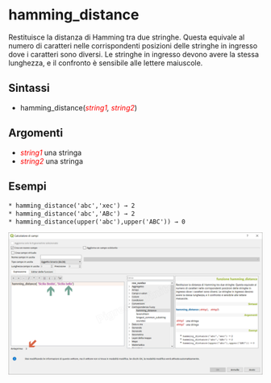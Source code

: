 # hamming_distance

Restituisce la distanza di Hamming tra due stringhe. Questa equivale al numero di caratteri nelle corrispondenti posizioni delle stringhe in ingresso dove i caratteri sono diversi. Le stringhe in ingresso devono avere la stessa lunghezza, e il confronto è sensibile alle lettere maiuscole.

## Sintassi

* hamming_distance(*<span style="color:red;">string1</span>, <span style="color:red;">string2</span>*)

## Argomenti

* _<span style="color:red;">string1</span>_ una stringa
* _<span style="color:red;">string2</span>_ una stringa

## Esempi
```
* hamming_distance('abc','xec') → 2
* hamming_distance('abc','ABc') → 2
* hamming_distance(upper('abc'),upper('ABC')) → 0
```

![](../../img/corrispondenza_fuzzy/hamming_distance1.png)

